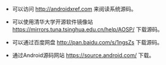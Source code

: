 + 可以访问 <http://androidxref.com> 来阅读系统源码。
+ 可以使用清华大学开源软件镜像站 <https://mirrors.tuna.tsinghua.edu.cn/help/AOSP/> 下载源码。
+ 可以通过百度网盘 <http://pan.baidu.com/s/1ngsZs> 下载源码。

+ 通过Android源码网站 <https://source.android.com/> 下载。